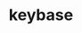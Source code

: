 ---
layout: redirect
order: 1
title: keybase
link: https://keybase.io/jafenn
name: jafenn
verb: am
---